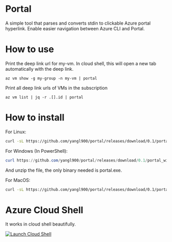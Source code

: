 # Portal
A simple tool that parses and converts stdin to clickable Azure portal hyperlink. Enable easier navigation between Azure CLI and Portal.

# How to use
Print the deep link url for my-vm. In cloud shell, this will open a new tab automatically with the deep link.
```
az vm show -g my-group -n my-vm | portal
```

Print all deep link urls of VMs in the subscription
```
az vm list | jq -r .[].id | portal
```

# How to install
For Linux:
```bash
curl -sL https://github.com/yangl900/portal/releases/download/0.1/portal_linux_64-bit.tar.gz | tar xz
```

For Windows (In PowerShell):
```powershell
curl https://github.com/yangl900/portal/releases/download/0.1/portal_windows_64-bit.zip -OutFile portal.zip
```
And unzip the file, the only binary needed is portal.exe.

For MacOS:
```bash
curl -sL https://github.com/yangl900/portal/releases/download/0.1/portal_macOS_64-bit.tar.gz | tar xz
```

# Azure Cloud Shell
It works in cloud shell beautifully.

[![Launch Cloud Shell](https://shell.azure.com/images/launchcloudshell.png "Launch Cloud Shell")](https://shell.azure.com)